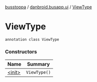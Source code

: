 [busstoppa](../../index.md) / [danbroid.busapp.ui](../index.md) / [ViewType](./index.md)

# ViewType

`annotation class ViewType`

### Constructors

| Name | Summary |
|---|---|
| [&lt;init&gt;](-init-.md) | `ViewType()` |
